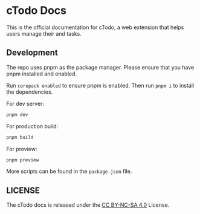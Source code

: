 # cTodo Docs

This is the official documentation for cTodo, a web extension that helps users manage their and tasks.

## Development

The repo uses pnpm as the package manager. Please ensure that you have pnpm installed and enabled.

Run `corepack enabled` to ensure pnpm is enabled. Then run `pnpm i` to install the dependencies.

For dev server:

```bash
pnpm dev
```

For production build:

```bash
pnpm build
```

For preview:

```bash
pnpm preview
```

More scripts can be found in the `package.json` file.

## LICENSE

The cTodo docs is released under the [CC BY-NC-SA 4.0](https://creativecommons.org/licenses/by-nc-sa/4.0) License.
